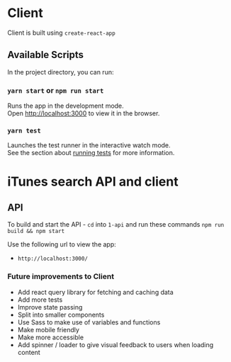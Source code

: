 # Client

Client is built using `create-react-app`

## Available Scripts

In the project directory, you can run:

### `yarn start` or `npm run start`

Runs the app in the development mode.\
Open [http://localhost:3000](http://localhost:3000) to view it in the browser.

### `yarn test`

Launches the test runner in the interactive watch mode.\
See the section about [running tests](https://facebook.github.io/create-react-app/docs/running-tests) for more information.

# iTunes search API and client

## API

To build and start the API - `cd` into `1-api` and run these commands `npm run build && npm start`

Use the following url to view the app:

- `http://localhost:3000/`

### Future improvements to Client

- Add react query library for fetching and caching data
- Add more tests
- Improve state passing
- Split into smaller components
- Use Sass to make use of variables and functions
- Make mobile friendly
- Make more accessible
- Add spinner / loader to give visual feedback to users when loading content
